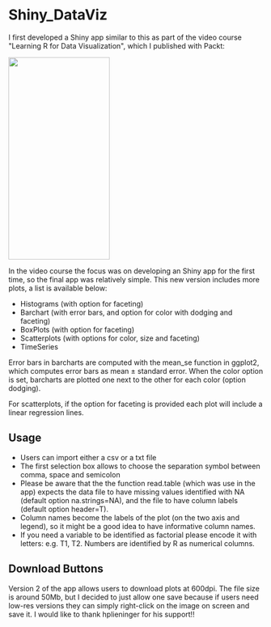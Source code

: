 # Shiny_DataViz

I first developed a Shiny app similar to this as part of the video course "Learning R for Data Visualization", which I published with Packt:

<img src="https://d1ldz4te4covpm.cloudfront.net/sites/default/files/imagecache/ppv4_main_book_cover/bookretailers/9781785882890.jpg" width="200" height="400" />


In the video course the focus was on developing an Shiny app for the first time, so the final app was relatively simple. This new version includes more plots, a list is available below:

- Histograms (with option for faceting)
- Barchart (with error bars, and option for color with dodging and faceting)
- BoxPlots (with option for faceting)
- Scatterplots (with options for color, size and faceting)
- TimeSeries 

Error bars in barcharts are computed with the mean_se function in ggplot2, which computes error bars as mean ± standard error. When the color option is set, barcharts are plotted one next to the other for each color (option dodging).

For scatterplots, if the option for faceting is provided each plot will include a linear regression lines.

## Usage

- Users can import either a csv or a txt file
- The first selection box allows to choose the separation symbol between comma, space and semicolon
- Please be aware that the the function read.table (which was use in the app) expects the data file to have missing values identified with NA (default option na.strings=NA), and the file to have column labels (default option header=T).
- Column names become the labels of the plot (on the two axis and legend), so it might be a good idea to have informative column names.
- If you need a variable to be identified as factorial please encode it with letters: e.g. T1, T2. Numbers are identified by R as numerical columns.


## Download Buttons

Version 2 of the app allows users to download plots at 600dpi. The file size is around 50Mb, but I decided to just allow one save because if users need low-res versions they can simply right-click on the image on screen and save it.
I would like to thank hplieninger for his support!!
